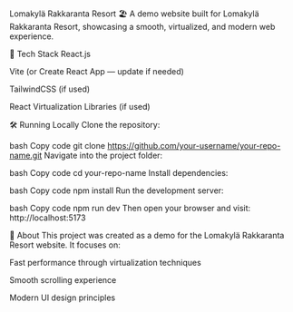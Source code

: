 Lomakylä Rakkaranta Resort 🏖️
A demo website built for Lomakylä Rakkaranta Resort, showcasing a smooth, virtualized, and modern web experience.

🚀 Tech Stack
React.js

Vite (or Create React App — update if needed)

TailwindCSS (if used)

React Virtualization Libraries (if used)

🛠️ Running Locally
Clone the repository:

bash
Copy code
git clone https://github.com/your-username/your-repo-name.git
Navigate into the project folder:

bash
Copy code
cd your-repo-name
Install dependencies:

bash
Copy code
npm install
Run the development server:

bash
Copy code
npm run dev
Then open your browser and visit:
http://localhost:5173

📜 About
This project was created as a demo for the Lomakylä Rakkaranta Resort website.
It focuses on:

Fast performance through virtualization techniques

Smooth scrolling experience

Modern UI design principles
